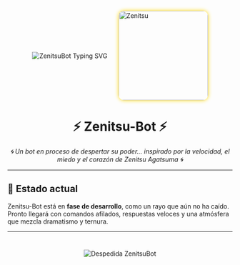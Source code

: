 <!-- ⚡✨ Presentación Teatral de Zenitsu-Bot ✨⚡ -->

<div style="display: flex; align-items: center; gap: 25px; justify-content: center; margin-bottom: 20px;">
  <!-- Título animado con energía -->
  <img src="https://readme-typing-svg.herokuapp.com?font=Fira+Code&size=40&pause=600&color=FFFF00&width=40&lines=⚡+¡Zenitsu+Bot!+⚡;♦+¡En+desarrollo!+♦" alt="ZenitsuBot Typing SVG">

  <!-- Imagen del personaje -->
  <img src="https://qu.ax/MvYPM.jpg" alt="Zenitsu" width="200" style="border-radius: 12px; box-shadow: 0 0 10px #FFD700;">
</div>

<h1 align="center">⚡ Zenitsu-Bot ⚡</h1>

<p align="center"><em>🌀 Un bot en proceso de despertar su poder... inspirado por la velocidad, el miedo y el corazón de Zenitsu Agatsuma 🌀</em></p>

<hr>

<!-- Introducción narrativa -->
<h2>🔧 Estado actual</h2>
<p>
Zenitsu-Bot está en <strong>fase de desarrollo</strong>, como un rayo que aún no ha caído.<br>
Pronto llegará con comandos afilados, respuestas veloces y una atmósfera que mezcla dramatismo y ternura.
</p>

<hr>

<!-- Despedida animada -->
<div style="text-align: center; margin-top: 40px;">
  <img src="https://readme-typing-svg.herokuapp.com?font=Fira+Code&size=20&pause=600&color=FFFF00&width=400&lines=¡Hasta+pronto!;♦+¡Que+te+valla+bien!+♦" alt="Despedida ZenitsuBot">
</div>